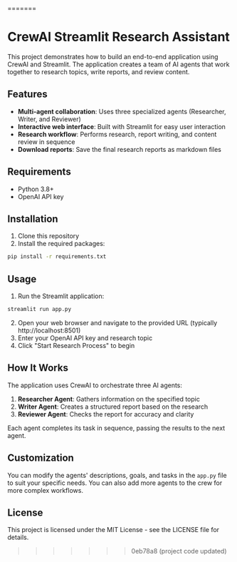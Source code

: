 
=======
# CrewAI Streamlit Research Assistant

This project demonstrates how to build an end-to-end application using CrewAI and Streamlit. The application creates a team of AI agents that work together to research topics, write reports, and review content.

## Features

- **Multi-agent collaboration**: Uses three specialized agents (Researcher, Writer, and Reviewer)
- **Interactive web interface**: Built with Streamlit for easy user interaction
- **Research workflow**: Performs research, report writing, and content review in sequence
- **Download reports**: Save the final research reports as markdown files

## Requirements

- Python 3.8+
- OpenAI API key

## Installation

1. Clone this repository
2. Install the required packages:

```bash
pip install -r requirements.txt
```

## Usage

1. Run the Streamlit application:

```bash
streamlit run app.py
```

2. Open your web browser and navigate to the provided URL (typically http://localhost:8501)
3. Enter your OpenAI API key and research topic
4. Click "Start Research Process" to begin

## How It Works

The application uses CrewAI to orchestrate three AI agents:

1. **Researcher Agent**: Gathers information on the specified topic
2. **Writer Agent**: Creates a structured report based on the research
3. **Reviewer Agent**: Checks the report for accuracy and clarity

Each agent completes its task in sequence, passing the results to the next agent.

## Customization

You can modify the agents' descriptions, goals, and tasks in the `app.py` file to suit your specific needs. You can also add more agents to the crew for more complex workflows.

## License

This project is licensed under the MIT License - see the LICENSE file for details.
>>>>>>> 0eb78a8 (project code updated)
